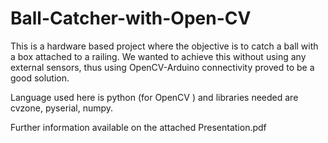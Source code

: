# Ball-Catcher-with-Open-CV

This is a hardware based project where the objective is to catch a ball with a box attached to a railing. We wanted to achieve this without using any external sensors, thus using OpenCV-Arduino connectivity proved to be a good solution.


Language used here is python (for OpenCV ) and libraries needed are cvzone, pyserial, numpy.



Further information available on the attached Presentation.pdf 
